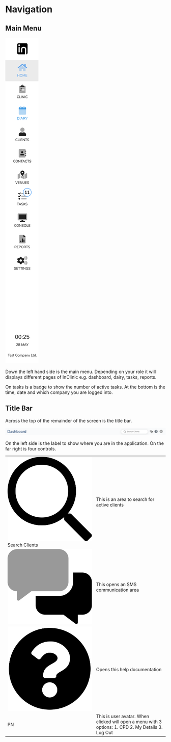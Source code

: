 # Navigation

## Main Menu

![](.gitbook/assets/screenshot-2020-05-28-at-00.25.37.png)

Down the left hand side is the main menu. Depending on your role it will displays different pages of InClinic e.g. dashboard, dairy, tasks, reports.

On tasks is a badge to show the number of active tasks. At the bottom is the time, date and which company you are logged into.

## Title Bar

Across the top of the remainder of the screen is the title bar.

![](.gitbook/assets/screenshot-2020-05-28-at-00.26.03.png)

On the left side is the label to show where you are in the application. On the far right is four controls. 

|  |  |
| :--- | :--- |
| ![](.gitbook/assets/search.svg) Search Clients | This is an area to search for active clients |
| ![](.gitbook/assets/comments-alt.svg)  | This opens an SMS communication area |
| ![](.gitbook/assets/question-circle.svg)  | Opens this help documentation |
| PN | This is user avatar. When clicked will open a menu with 3 options: 1. CPD 2. My Details 3. Log Out |


